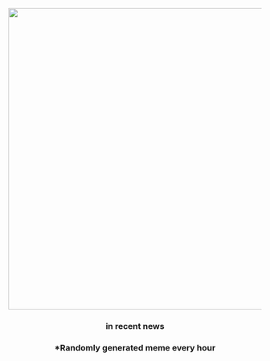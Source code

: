 <p align="center">
        <img src="https://i.redd.it/drt0l2ra8du91.jpg" width="600" height="600">
        </p>
        <h3 align="center">in recent news</h3>
        <h3 align="center">*Randomly generated meme every hour</h3>
    